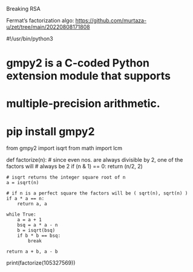 Breaking RSA

Fermat’s factorization algo: https://github.com/murtaza-u/zet/tree/main/20220808171808

#!/usr/bin/python3
# gmpy2 is a C-coded Python extension module that supports
# multiple-precision arithmetic.
# pip install gmpy2
from gmpy2 import isqrt
from math import lcm

def factorize(n):
    # since even nos. are always divisible by 2, one of the factors will
    # always be 2
    if (n & 1) == 0:
        return (n/2, 2)

    # isqrt returns the integer square root of n
    a = isqrt(n)

    # if n is a perfect square the factors will be ( sqrt(n), sqrt(n) )
    if a * a == n:
        return a, a

    while True:
        a = a + 1
        bsq = a * a - n
        b = isqrt(bsq)
        if b * b == bsq:
            break

    return a + b, a - b

print(factorize(105327569))

